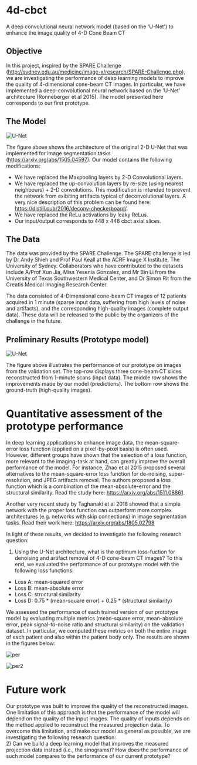 # 4d-cbct
A deep convolutional neural network model (based on the 'U-Net') to enhance the image quality of 4-D Cone Beam CT

## Objective
In this project, inspired by the SPARE Challenge (http://sydney.edu.au/medicine/image-x/research/SPARE-Challenge.php), we are investigating the performance of deep learning models to improve the quality of 4-dimensional cone-beam CT images. In particular, we have implemented a deep-convolutional neural network based on the 'U-Net' architecture (Ronneberger et al 2015). The model presented here corresponds to our first prototype. 


## The Model
![U-Net](https://github.com/plesqui/4d-cbct/blob/master/U-Net-architecture.png?raw=true "U-Net")

The figure above shows the architecture of the original 2-D U-Net that was implemented for image segmentation tasks (https://arxiv.org/abs/1505.04597). Our model contains the following modifications:

- We have replaced the Maxpooling layers by 2-D Convolutional layers.
- We have replaced the up-convolution layers by re-size (using nearest neighbours) + 2-D convolutions. This modification is intended to prevent the network from exibiting artifacts typical of deconvolutional layers. A very nice description of this problem can be found here: https://distill.pub/2016/deconv-checkerboard/. 
- We have replaced the ReLu activations by leaky ReLus.
- Our input/output corresponds to 448 x 448 cbct axial slices. 

## The Data
The data was provided by the SPARE Challenge. The SPARE challenge is led by Dr Andy Shieh and Prof Paul Keall at the ACRF Image X Institute, The University of Sydney. Collaborators who have contributed to the datasets include A/Prof Xun Jia, Miss Yesenia Gonzalez, and Mr Bin Li from the University of Texas Southwestern Medical Center, and Dr Simon Rit from the Creatis Medical Imaging Research Center.

The data consisted of 4-Dimensional cone-beam CT images of 12 patients acquired in 1 minute (sparse input data, suffering from high levels of noise and artifacts), and the corresponding high-quality images (complete output data). These data will be released to the public by the organizers of the challenge in the future.

## Preliminary Results (Prototype model)
![U-Net](https://github.com/plesqui/4d-cbct/blob/master/preliminary.JPG?raw=true "U-Net")

The figure above illustrates the performance of our prototype on images from the validation set. The top-row displays three cone-beam CT slices reconstructed from 1-minute scans (input data). The middle row shows the improvements made by our model (predictions). The bottom row shows the ground-truth (high-quality images).

# Quantitative assessment of the prototype performance
In deep learning applications to enhance image data, the mean-square-error loss function (applied on a pixel-by-pixel basis) is often used. However, different groups have shown that the selection of a loss function, more relevant to the imaging-task at hand, can greatly improve the overall performance of the model. For instance, Zhao et al 2015 proposed several alternatives to the mean-square-error loss function for de-noising, super-resolution, and JPEG artifacts removal. The authors proposed a loss function which is a combination of the mean-absolute-error and the structural similarity. Read the study here: https://arxiv.org/abs/1511.08861. 

Another very recent study by Taghanaki et al 2018 showed that a simple network with the proper loss function can outperform more complex architectures (e.g. networks with skip connections) in image segmentation tasks. Read their work here: https://arxiv.org/abs/1805.02798

In light of these results, we decided to investigate the following research question:
1) Using the U-Net architecture, what is the optimum loss-fuction for denoising and artifact removal of 4-D cone-beam CT images? 
To this end, we evaluated the performance of our prototype model with the following loss functions:
- Loss A: mean-squared error
- Loss B: mean-absolute error
- Loss C: structural similarity 
- Loss D: 0.75 * (mean-square error) + 0.25 * (structural similarity)

We assessed the performance of each trained version of our prototype model by evaluating multiple metrics (mean-square error, mean-absolute error, peak signal-to-noise ratio and structural similarity) on the validation dataset. In particular, we computed these metrics on both the entire image of each patient and also within the patient body only. The results are shown in the figures below:

![per](https://github.com/plesqui/4d-cbct/blob/master/metrics_eval1.png?raw=true "Performance assessment")

![per2](https://github.com/plesqui/4d-cbct/blob/master/metrics_eval2.png?raw=true "Performance assessment")

# Future work
Our prototype was built to improve the quality of the reconstructed images. One limitation of this approach is that the performance of the model will depend on the quality of the input images. The quality of inputs depends on the method applied to reconstruct the measured projection data. To overcome this limitation, and make our model as general as possible, we are investigating the following research question:  
2) Can we build a deep learning model that improves the measured projection data instead (i.e., the sinograms)? How does the performance of such model compares to the performance of our current prototype?
